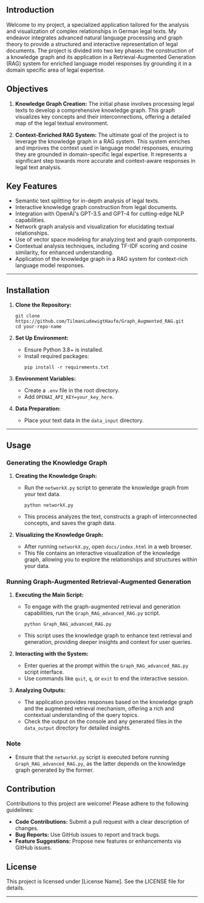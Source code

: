 ## Introduction

Welcome to my project, a specialized application tailored for the analysis and visualization of complex relationships in German legal texts. My endeavor integrates advanced natural language processing and graph theory to provide a structured and interactive representation of legal documents. The project is divided into two key phases: the construction of a knowledge graph and its application in a Retrieval-Augmented Generation (RAG) system for enriched language model responses by grounding it in a domain specific area of legal expertise.

## Objectives

1. **Knowledge Graph Creation:** The initial phase involves processing legal texts to develop a comprehensive knowledge graph. This graph visualizes key concepts and their interconnections, offering a detailed map of the legal textual environment.

2. **Context-Enriched RAG System:** The ultimate goal of the project is to leverage the knowledge graph in a RAG system. This system enriches and improves the context used in language model responses, ensuring they are grounded in domain-specific legal expertise. It represents a significant step towards more accurate and context-aware responses in legal text analysis.

## Key Features

- Semantic text splitting for in-depth analysis of legal texts.
- Interactive knowledge graph construction from legal documents.
- Integration with OpenAI's GPT-3.5 and GPT-4 for cutting-edge NLP capabilities.
- Network graph analysis and visualization for elucidating textual relationships.
- Use of vector space modeling for analyzing text and graph components.
- Contextual analysis techniques, including TF-IDF scoring and cosine similarity, for enhanced understanding.
- Application of the knowledge graph in a RAG system for context-rich language model responses.

---

## Installation

1. **Clone the Repository:**
   ```
   git clone https://github.com/TilmanLudewigtHaufe/Graph_Augmented_RAG.git
   cd your-repo-name
   ```

2. **Set Up Environment:**
   - Ensure Python 3.8+ is installed.
   - Install required packages:
     ```
     pip install -r requirements.txt
     ```

3. **Environment Variables:**
   - Create a `.env` file in the root directory.
   - Add `OPENAI_API_KEY=your_key_here`.

4. **Data Preparation:**
   - Place your text data in the `data_input` directory.

---

## Usage

### Generating the Knowledge Graph

1. **Creating the Knowledge Graph:**
   - Run the `networkX.py` script to generate the knowledge graph from your text data.
     ```
     python networkX.py
     ```
   - This process analyzes the text, constructs a graph of interconnected concepts, and saves the graph data.

2. **Visualizing the Knowledge Graph:**
   - After running `networkX.py`, open `docs/index.html` in a web browser.
   - This file contains an interactive visualization of the knowledge graph, allowing you to explore the relationships and structures within your data.

### Running Graph-Augmented Retrieval-Augmented Generation

1. **Executing the Main Script:**
   - To engage with the graph-augmented retrieval and generation capabilities, run the `Graph_RAG_advanced_RAG.py` script.
     ```
     python Graph_RAG_advanced_RAG.py
     ```
   - This script uses the knowledge graph to enhance text retrieval and generation, providing deeper insights and context for user queries.

2. **Interacting with the System:**
   - Enter queries at the prompt within the `Graph_RAG_advanced_RAG.py` script interface.
   - Use commands like `quit`, `q`, or `exit` to end the interactive session.

3. **Analyzing Outputs:**
   - The application provides responses based on the knowledge graph and the augmented retrieval mechanism, offering a rich and contextual understanding of the query topics.
   - Check the output on the console and any generated files in the `data_output` directory for detailed insights.

### Note

- Ensure that the `networkX.py` script is executed before running `Graph_RAG_advanced_RAG.py`, as the latter depends on the knowledge graph generated by the former.

## Contribution

Contributions to this project are welcome! Please adhere to the following guidelines:

- **Code Contributions:** Submit a pull request with a clear description of changes.
- **Bug Reports:** Use GitHub issues to report and track bugs.
- **Feature Suggestions:** Propose new features or enhancements via GitHub issues.

## License

This project is licensed under [License Name]. See the LICENSE file for details.

---
